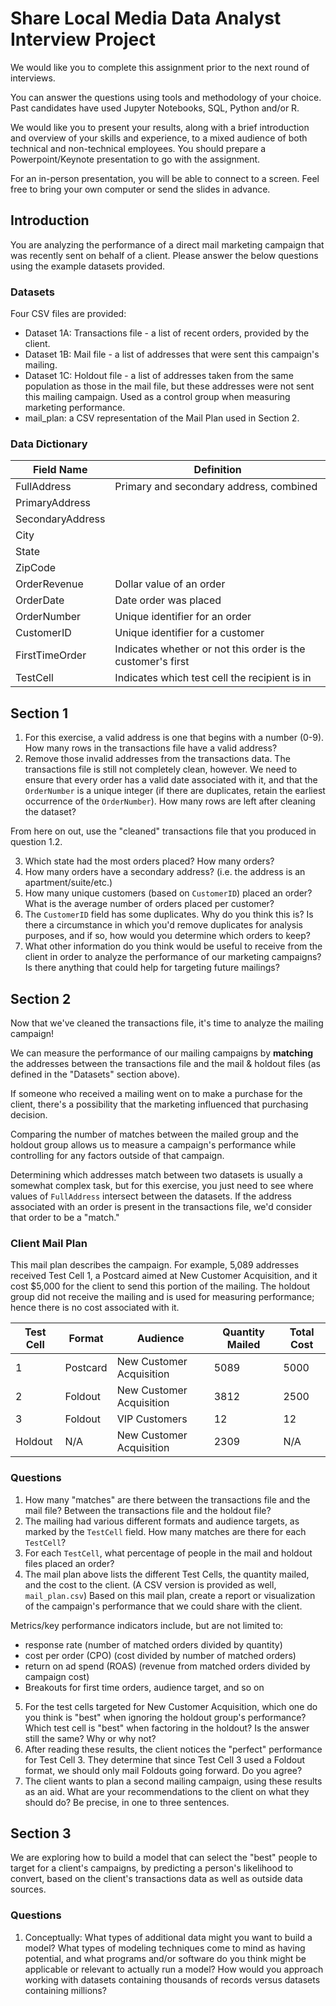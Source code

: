 # Share Local Media Data Analyst Interview Project

We would like you to complete this assignment prior to the next round of interviews.

You can answer the questions using tools and methodology of your choice. Past candidates have used Jupyter Notebooks, SQL, Python and/or R.

We would like you to present your results, along with a brief introduction and overview of your skills and experience, to a mixed audience of both technical and non-technical employees. You should prepare a Powerpoint/Keynote presentation to go with the assignment.

For an in-person presentation, you will be able to connect to a screen. Feel free to bring your own computer or send the slides in advance.

## Introduction
You are analyzing the performance of a direct mail marketing campaign that was recently sent on behalf of a client. Please answer the below questions using the example datasets provided.

### Datasets

Four CSV files are provided:

 * Dataset 1A: Transactions file - a list of recent orders, provided by the client.
 * Dataset 1B: Mail file - a list of addresses that were sent this campaign's mailing.
 * Dataset 1C: Holdout file - a list of addresses taken from the same population as those in the mail file, but these addresses were not sent this mailing campaign. Used as a control group when measuring marketing performance.
 * mail_plan: a CSV representation of the Mail Plan used in Section 2.

### Data Dictionary
|Field Name|Definition|
|---|---|
|FullAddress|Primary and secondary address, combined|
|PrimaryAddress||
|SecondaryAddress||
|City||
|State||
|ZipCode||
|OrderRevenue|Dollar value of an order|
|OrderDate|Date order was placed|
|OrderNumber|Unique identifier for an order|
|CustomerID|Unique identifier for a customer|
|FirstTimeOrder|Indicates whether or not this order is the customer's first|
|TestCell|Indicates which test cell the recipient is in|

## Section 1

 1. For this exercise, a valid address is one that begins with a number (0-9). How many rows in the transactions file have a valid address?
 2. Remove those invalid addresses from the transactions data. The transactions file is still not completely clean, however. We need to ensure that every order has a valid date associated with it, and that the `OrderNumber` is a unique integer (if there are duplicates, retain the earliest occurrence of the `OrderNumber`). How many rows are left after cleaning the dataset?

 From here on out, use the "cleaned" transactions file that you produced in question 1.2.

 3. Which state had the most orders placed? How many orders?
 4. How many orders have a secondary address? (i.e. the address is an apartment/suite/etc.)
 5. How many unique customers (based on `CustomerID`) placed an order? What is the average number of orders placed per customer?
 6. The `CustomerID` field has some duplicates. Why do you think this is? Is there a circumstance in which you'd remove duplicates for analysis purposes, and if so, how would you determine which orders to keep?
 7. What other information do you think would be useful to receive from the client in order to analyze the performance of our marketing campaigns? Is there anything that could help for targeting future mailings?

## Section 2

Now that we've cleaned the transactions file, it's time to analyze the mailing campaign!

We can measure the performance of our mailing campaigns by **matching** the addresses between the transactions file and the mail & holdout files (as defined in the "Datasets" section above).

If someone who received a mailing went on to make a purchase for the client, there's a possibility that the marketing influenced that purchasing decision.

Comparing the number of matches between the mailed group and the holdout group allows us to measure a campaign's performance while controlling for any factors outside of that campaign.

Determining which addresses match between two datasets is usually a somewhat complex task, but for this exercise, you just need to see where values of `FullAddress` intersect between the datasets. If the address associated with an order is present in the transactions file, we'd consider that order to be a "match."

### Client Mail Plan

This mail plan describes the campaign. For example, 5,089 addresses received Test Cell 1, a Postcard aimed at New Customer Acquisition, and it cost $5,000 for the client to send this portion of the mailing. The holdout group did not receive the mailing and is used for measuring performance; hence there is no cost associated with it.

|Test Cell|Format|Audience|Quantity Mailed|Total Cost|
|---|---|---|---|---|
|1|Postcard|New Customer Acquisition|5089|5000|
|2|Foldout|New Customer Acquisition|3812|2500|
|3|Foldout|VIP Customers|12|12|
|Holdout|N/A|New Customer Acquisition|2309|N/A|

### Questions
 1. How many "matches" are there between the transactions file and the mail file? Between the transactions file and the holdout file?
 2. The mailing had various different formats and audience targets, as marked by the `TestCell` field. How many matches are there for each `TestCell`?
 3. For each `TestCell`, what percentage of people in the mail and holdout files placed an order?
 4. The mail plan above lists the different Test Cells, the quantity mailed, and the cost to the client. (A CSV version is provided as well, `mail_plan.csv`) Based on this mail plan, create a report or visualization of the campaign's performance that we could share with the client.

Metrics/key performance indicators include, but are not limited to:
 - response rate (number of matched orders divided by quantity)
 - cost per order (CPO) (cost divided by number of matched orders)
 - return on ad spend (ROAS) (revenue from matched orders divided by campaign cost)
 - Breakouts for first time orders, audience target, and so on

 5. For the test cells targeted for New Customer Acquisition, which one do you think is "best" when ignoring the holdout group's performance? Which test cell is "best" when factoring in the holdout? Is the answer still the same? Why or why not?
 6. After reading these results, the client notices the "perfect" performance for Test Cell 3. They determine that since Test Cell 3 used a Foldout format, we should only mail Foldouts going forward. Do you agree?
 7. The client wants to plan a second mailing campaign, using these results as an aid. What are your recommendations to the client on what they should do? Be precise, in one to three sentences.

## Section 3

We are exploring how to build a model that can select the "best" people to target for a client's campaigns, by predicting a person's likelihood to convert, based on the client's transactions data as well as outside data sources.

### Questions

1. Conceptually: What types of additional data might you want to build a model? What types of modeling techniques come to mind as having potential, and what programs and/or software do you think might be applicable or relevant to actually run a model? How would you approach working with datasets containing thousands of records versus datasets containing millions?
